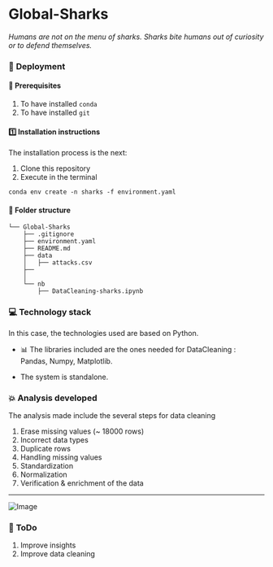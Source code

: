 # Global-Sharks
*Humans are not on the menu of sharks. Sharks bite humans out of curiosity or to defend themselves.*

### :nut_and_bolt: **Deployment**
#### :key: Prerequisites
1. To have installed `conda`
2. To have installed `git`

#### :one: Installation instructions
The installation process is the next:
  1. Clone this repository
  2. Execute in the terminal
   
   `conda env create -n sharks -f environment.yaml`


#### :file_folder: **Folder structure**
```
└── Global-Sharks
    ├── .gitignore
    ├── environment.yaml
    ├── README.md
    ├── data
    │   ├── attacks.csv
    ├── 
    │   
    └── nb
        ├── DataCleaning-sharks.ipynb
```



### :computer: **Technology stack**
In this case, the technologies used are based on Python.

- :bar_chart: The libraries included are the ones needed for DataCleaning : Pandas, Numpy, Matplotlib.

- The system is standalone.


### :boom: **Analysis developed**
The analysis made include the several steps for data cleaning
1. Erase missing values (~ 18000 rows)
2. Incorrect data types
3. Duplicate rows
4. Handling missing values
5. Standardization
6. Normalization
7. Verification & enrichment of the data
   

---


![Image](https://earimediaprodweb.azurewebsites.net/Api/v1/Multimedia/486fabcb-1fca-45a4-bf3e-373dfbefbdc7/Rendition/low-res/Content/Public)



### :shit: **ToDo**
1. Improve insights
2. Improve data cleaning 

